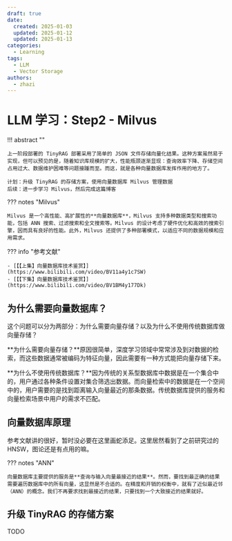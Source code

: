 ```yaml
---
draft: true
date:
  created: 2025-01-03
  updated: 2025-01-12
  updated: 2025-01-13
categories:
  - Learning
tags:
  - LLM
  - Vector Storage
authors:
  - zhazi
---
```


# LLM 学习：Step2 - Milvus

!!! abstract ""

    上一阶段部署的 TinyRAG 部署采用了简单的 JSON 文件存储向量化结果。这种方案虽然易于实现，但可以预见的是，随着知识库规模的扩大，性能瓶颈逐渐显现：查询效率下降、存储空间占用过大、数据维护困难等问题接踵而至。而这，就是各种向量数据库发挥作用的地方了。

    计划：升级 TinyRAG 的存储方案，使用向量数据库 Milvus 管理数据  
    后续：进一步学习 Milvus，然后完成这篇博客

??? notes "Milvus"

    Milvus 是一个高性能、高扩展性的**向量数据库**，Milvus 支持多种数据类型和搜索功能，包括 ANN 搜索、过滤搜索和全文搜索等。Milvus 的设计考虑了硬件优化和高效的搜索引擎，因而具有良好的性能。此外，Milvus 还提供了多种部署模式，以适应不同的数据规模和应用需求。


??? info "参考文献"

    - [【【上集】向量数据库技术鉴赏】](https://www.bilibili.com/video/BV11a4y1c7SW)
    - [【【下集】向量数据库技术鉴赏】](https://www.bilibili.com/video/BV1BM4y177Dk)
<!-- more -->

## 为什么需要向量数据库？
这个问题可以分为两部分：为什么需要向量存储？以及为什么不使用传统数据库做向量存储？

**为什么需要向量存储？**原因很简单，深度学习领域中常常涉及到对数据的检索，而这些数据通常被编码为特征向量，因此需要有一种方式能把向量存储下来。

**为什么不使用传统数据库？**因为传统的关系型数据库中数据是在一个集合中的，用户通过各种条件设置对集合筛选出数据。而向量检索中的数据是在一个空间中的，用户需要的是找到距离输入向量最近的那条数据。传统数据库提供的服务和向量检索场景中用户的需求不匹配。

## 向量数据库原理

参考文献讲的很好，暂时没必要在这里画蛇添足。这里居然看到了之前研究过的 HNSW，图论还是有点用的嘛。

??? notes "ANN"

    向量数据库主要提供的服务是**查询与输入向量最接近的结果**。然而，要找到最正确的结果需要遍历数据库中的所有向量，这显然是不合适的。在精度和开销的权衡中，就有了近似最近邻（ANN）的概念。我们不再要求找到最接近的结果，只要找到一个大致接近的结果就好。


## 升级 TinyRAG 的存储方案
TODO
